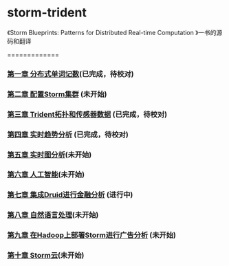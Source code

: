 storm-trident
=============

《Storm Blueprints: Patterns for Distributed Real-time Computation 》一书的源码和翻译

=============
### [第一章 分布式单词记数](book/chapter1.md)(已完成，待校对)

### [第二章 配置Storm集群](book/chapter2.md) (未开始)

### [第三章 Trident拓扑和传感器数据](book/chapter3.md) (已完成，待校对)

### [第四章 实时趋势分析](book/chapter4.md) (已完成，待校对)

### [第五章 实时图分析](book/chapter5.md)(未开始)

### [第六章 人工智能](book/chapter6.md)(未开始)

### [第七章 集成Druid进行金融分析](book/chapter7.md) (进行中)

### [第八章 自然语言处理](book/chapter8.md)(未开始)

### [第九章 在Hadoop上部署Storm进行广告分析](book/chapter9.md) (未开始)

### [第十章 Storm云](book/chapter10.md)(未开始)
